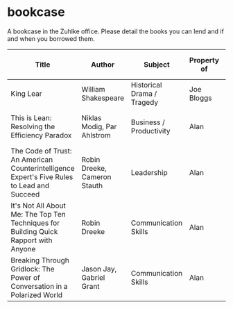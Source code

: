 # bookcase

A bookcase in the Zuhlke office. Please detail the books you can lend and if and when you borrowed them.

Title | Author | Subject | Property of | Borrowed by (from date)
----- | ------ | ------- | ----------- | -----------------------
King Lear | William Shakespeare  | Historical Drama / Tragedy | Joe Bloggs | John Doe (December 6th 2018)
This is Lean: Resolving the Efficiency Paradox | Niklas Modig, Par Ahlstrom | Business / Productivity | Alan | Alan (March 15th 2019)
The Code of Trust: An American Counterintelligence Expert's Five Rules to Lead and Succeed | Robin Dreeke, Cameron Stauth | Leadership | Alan | 
It's Not All About Me: The Top Ten Techniques for Building Quick Rapport with Anyone | Robin Dreeke | Communication Skills | Alan | 
Breaking Through Gridlock: The Power of Conversation in a Polarized World | Jason Jay, Gabriel Grant | Communication Skills | Alan | 
